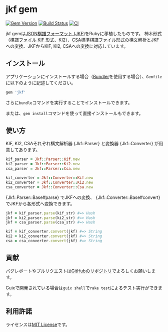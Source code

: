 # jkf gem

[![Gem Version](https://badge.fury.io/rb/jkf.svg)](https://badge.fury.io/rb/jkf) [![Build Status](https://travis-ci.org/iyuuya/jkf.svg?branch=master)](https://travis-ci.org/iyuuya/jkf) [![CI](https://github.com/iyuuya/jkf/actions/workflows/ci.yml/badge.svg)](https://github.com/iyuuya/jkf/actions/workflows/ci.yml)

jkf gemは[JSON棋譜フォーマット (JKF)][jkf]をRubyに移植したものです。
柿木形式（[棋譜ファイル KIF 形式][kakinoki]、KI2）、[CSA標準棋譜ファイル形式][csa]の構文解析とJKFへの変換、JKFからKIF, KI2, CSAへの変換に対応しています。

[csa]: http://www2.computer-shogi.org/protocol/record_v22.html
[jkf]: https://github.com/na2hiro/Kifu-for-JS/tree/master/packages/json-kifu-format
[kakinoki]: http://kakinoki.o.oo7.jp/kif_format.html

## インストール

アプリケーションにインストールする場合（[Bundler][bundler]を使用する場合）、`Gemfile`に以下のように記述してください。

[bundler]: https://bundler.io/

```ruby
gem 'jkf'
```

さらに`bundle`コマンドを実行することでインストールできます。

または、`gem install`コマンドを使って直接インストールもできます。

## 使い方

KIF, KI2, CSAそれぞれ構文解析器 {Jkf::Parser} と変換器 {Jkf::Converter} が用意してあります。

```ruby
kif_parser = Jkf::Parser::Kif.new
ki2_parser = Jkf::Parser::Ki2.new
csa_parser = Jkf::Parser::Csa.new
```

```ruby
kif_converter = Jkf::Converter::Kif.new
ki2_converter = Jkf::Converter::Ki2.new
csa_converter = Jkf::Converter::Csa.new
```

{Jkf::Parser::Base#parse} でJKFへの変換、 {Jkf::Converter::Base#convert} でJKFから各形式へ変換できます。

```ruby
jkf = kif_parser.parse(kif_str) #=> Hash
jkf = ki2_parser.parse(ki2_str) #=> Hash
jkf = csa_parser.parse(csa_str) #=> Hash
```

```ruby
kif = kif_converter.convert(jkf) #=> String
ki2 = ki2_converter.convert(jkf) #=> String
csa = csa_converter.convert(jkf) #=> String
```

## 貢献

バグレポートやプルリクエストは[GitHubのリポジトリ][repo]でよろしくお願いします。

[repo]: https://github.com/iyuuya/jkf

Guixで開発されている場合は`guix shell`で`rake test`によるテスト実行ができます。

## 利用許諾

ライセンスは[MIT License][mit]です。

[mit]: http://opensource.org/licenses/MIT
